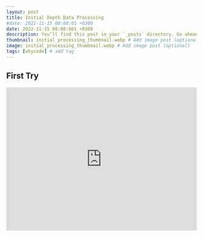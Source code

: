 ```yaml
---
layout: post
title: Initial Depth Data Processing
#date: 2021-11-15 00:00:01 +0300
date: 2022-11-15 00:00:001 +0300
description: You’ll find this post in your `_posts` directory. Go ahead and edit it and re-build the site to see your changes. # Add post description (optional)
thumbnail: initial_processing_thumbnail.webp # Add image post (optional)
image: initial_processing_thumbnail.webp # Add image post (optional)
tags: [whycode] # add tag
---
```


## First Try

<div style="padding:75% 0 0 0;position:relative;"><iframe src="https://player.vimeo.com/video/774727346?h=fce3df1d51&amp;badge=0&amp;autopause=0&amp;player_id=0&amp;app_id=58479" frameborder="0" allow="autoplay; fullscreen; picture-in-picture" allowfullscreen style="position:absolute;top:0;left:0;width:100%;height:100%;" title="Scratch Idea for Processing Depth Data"></iframe></div><script src="https://player.vimeo.com/api/player.js"></script>
